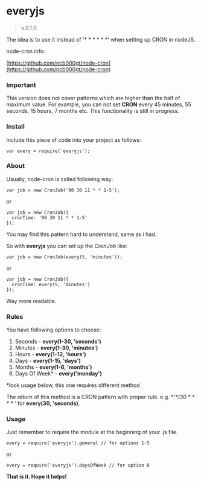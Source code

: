 # everyjs
> v.0.1.0

The idea is to use it instead of '* * * * * *' when setting up CRON in nodeJS.

node-cron info:

[https://github.com/ncb000gt/node-cron](https://github.com/ncb000gt/node-cron)

### Important
This version does not cover patterns which are higher than the half of maximum value. For example, you can not set **CRON** every 45 minutes, 55 seconds, 15 hours, 7 months etc. This functionality is still in progress.

### Install
Include this piece of code into your project as follows:

```
var every = require('everyjs');
```

### About
Usually, node-cron is called following way:

```
var job = new CronJob('00 30 11 * * 1-5');
```
or
```
var job = new CronJob({
  cronTime: '00 30 11 * * 1-5'
});
```

You may find this pattern hard to understand, same as i had.

So with **everyjs** you can set up the _CronJob_ like:

```
var job = new CronJob(every(5, 'minutes'));
```
or
```
var job = new CronJob({
  cronTime: every(5, 'minutes')
});
```

Way more readable.

### Rules

You have following options to choose:

1. Seconds - **every(1-30, 'seconds')**
2. Minutes - **every(1-30, 'minutes')**
3. Hours - **every(1-12, 'hours')**
4. Days - **every(1-15, 'days')**
5. Months - **every(1-6, 'months')**
6. Days Of Week* - **every('monday')**

*look usage below, this one requires different method

The return of this method is a CRON pattern with proper rule. e.g. **'*/30 * * * * *'** for **every(30, 'seconds)**.

### Usage

Just remember to require the module at the beginning of your .js file.

```
every = require('everyjs').general // for options 1-5
```
or
```
every = require('everyjs').daysOfWeek // for option 6
```

**That is it. Hope it helps!**
